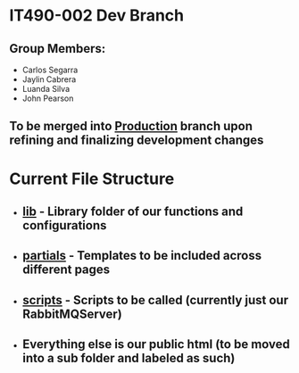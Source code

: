 # IT490-002 Dev Branch
## Group Members:
- Carlos Segarra
- Jaylin Cabrera
- Luanda Silva 
- John Pearson
## To be merged into [Production](https://github.com/Carlomos7/IT490-002/tree/prod) branch upon refining and finalizing development changes
# Current File Structure
- ## [lib](https://github.com/Carlomos7/IT490-002/tree/dev/lib) - Library folder of our functions and configurations
- ## [partials](https://github.com/Carlomos7/IT490-002/tree/dev/partials) - Templates to be included across different pages
- ## [scripts](https://github.com/Carlomos7/IT490-002/tree/dev/scripts) - Scripts to be called (currently just our RabbitMQServer)
- ## Everything else is our public html (to be moved into a sub folder and labeled as such)
